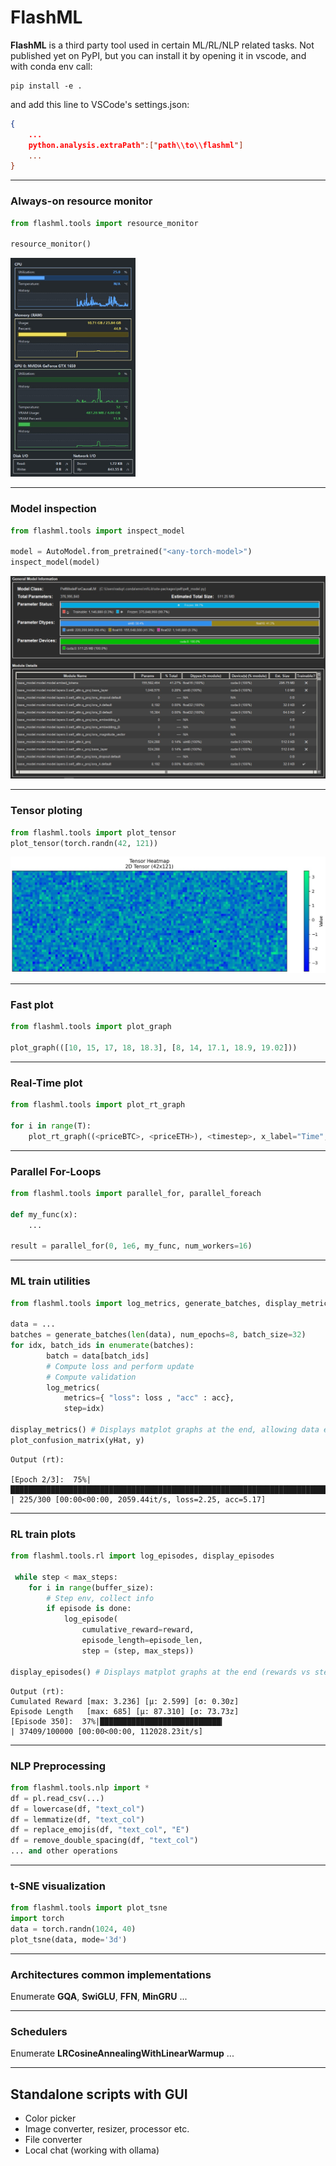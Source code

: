 # FlashML

**FlashML** is a third party tool used in certain ML/RL/NLP related tasks. Not published yet on PyPI,
but you can install it by opening it in vscode, and with conda env call:

```
pip install -e .
```


and add this line to VSCode's settings.json:
```json
{
    ...
    python.analysis.extraPath":["path\\to\\flashml"]
    ...
}
```
***
### Always-on resource monitor
```python
from flashml.tools import resource_monitor

resource_monitor()
```
<img src="https://github.com/smtmRadu/flashml/blob/main/doc/resource_monitor.jpg?raw=true" width="200" height="350" alt="Resource Monitor">

***

### Model inspection
```python
from flashml.tools import inspect_model

model = AutoModel.from_pretrained("<any-torch-model>")
inspect_model(model)
```
![mi](https://github.com/smtmRadu/flashml/blob/main/doc/model_inspector.jpg?raw=true)

***
### Tensor ploting
```python
from flashml.tools import plot_tensor
plot_tensor(torch.randn(42, 121))
```
![tp](https://github.com/smtmRadu/flashml/blob/main/doc/tensor_plot.jpg?raw=true)
***
### Fast plot
```python
from flashml.tools import plot_graph

plot_graph(([10, 15, 17, 18, 18.3], [8, 14, 17.1, 18.9, 19.02]))
```
***
### Real-Time plot
```python
from flashml.tools import plot_rt_graph

for i in range(T):
    plot_rt_graph((<priceBTC>, <priceETH>), <timestep>, x_label="Time", y_label="Price", color=["yellow", "purple])
```

***
### Parallel For-Loops
```python
from flashml.tools import parallel_for, parallel_foreach

def my_func(x):
    ...

result = parallel_for(0, 1e6, my_func, num_workers=16)
```
***
### ML train utilities

```python
from flashml.tools import log_metrics, generate_batches, display_metrics, plot_confusion_matrix

data = ...
batches = generate_batches(len(data), num_epochs=8, batch_size=32)
for idx, batch_ids in enumerate(batches):
        batch = data[batch_ids]
        # Compute loss and perform update
        # Compute validation
        log_metrics(
            metrics={ "loss": loss , "acc" : acc},
            step=idx)

display_metrics() # Displays matplot graphs at the end, allowing data export as csv
plot_confusion_matrix(yHat, y)
```
```
Output (rt):

[Epoch 2/3]:  75%|████████████████████████████████████████████████████████████████████████                        | 225/300 [00:00<00:00, 2059.44it/s, loss=2.25, acc=5.17]

```
***

### RL train plots

```python
from flashml.tools.rl import log_episodes, display_episodes

 while step < max_steps:
    for i in range(buffer_size):
        # Step env, collect info
        if episode is done:
            log_episode(
                cumulative_reward=reward,
                episode_length=episode_len,
                step = (step, max_steps))

display_episodes() # Displays matplot graphs at the end (rewards vs step/epoch, ep_len vs step/epoch), allowing data export as csv
```

```
Output (rt):
Cumulated Reward [max: 3.236] [µ: 2.599] [σ: 0.30z]
Episode Length   [max: 685] [µ: 87.310] [σ: 73.73z]
[Episode 350]:  37%|███████████████████████████▎                                             | 37409/100000 [00:00<00:00, 112028.23it/s]

```
***
### NLP Preprocessing
```python
from flashml.tools.nlp import *
df = pl.read_csv(...)
df = lowercase(df, "text_col")
df = lemmatize(df, "text_col")
df = replace_emojis(df, "text_col", "E")
df = remove_double_spacing(df, "text_col")
... and other operations
```
***
### t-SNE visualization
```python
from flashml.tools import plot_tsne
import torch
data = torch.randn(1024, 40)
plot_tsne(data, mode='3d')
```
***
### Architectures common implementations
Enumerate **GQA**, **SwiGLU**, **FFN**, **MinGRU** ...
***
### Schedulers
Enumerate **LRCosineAnnealingWithLinearWarmup** ...
***
## Standalone scripts with GUI
- Color picker
- Image converter, resizer, processor etc.
- File converter
- Local chat (working with ollama)